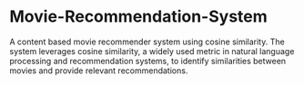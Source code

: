 # Movie-Recommendation-System

A content based movie recommender system using cosine similarity. The system leverages cosine similarity, a widely used metric in natural language processing and recommendation systems, to identify similarities between movies and provide relevant recommendations.

